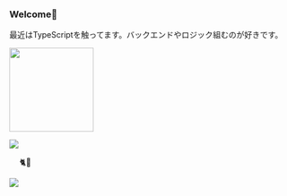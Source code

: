 ### Welcome👐
最近はTypeScriptを触ってます。バックエンドやロジック組むのが好きです。

<p align="left">
  <p>
    <img height="150px" src="https://github-readme-stats.vercel.app/api?username=ajj-k&show_icons=true&count_private=true&theme=jolly" />
  </p>
  <p>
    <img src="https://github-readme-stats.vercel.app/api/top-langs/?username=ajj-k&layout=compact">
  </p>
</p>　
🐈💨
<p align="left">
  <img src="https://github-profile-trophy.vercel.app/?username=ajj-k&theme=onedark">
</p>
<!--
**ajj-k/ajj-k** is a ✨ _special_ ✨ repository because its `README.md` (this file) appears on your GitHub profile.

Here are some ideas to get you started:

- 🔭 I’m currently working on ...
- 🌱 I’m currently learning ...
- 👯 I’m looking to collaborate on ...
- 🤔 I’m looking for help with ...
- 💬 Ask me about ...
- 📫 How to reach me: ...
- 😄 Pronouns: ...
- ⚡ Fun fact: ...
-->
